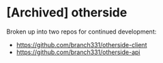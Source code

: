 # [Archived] otherside

Broken up into two repos for continued development:
* https://github.com/branch331/otherside-client
* https://github.com/branch331/otherside-api
